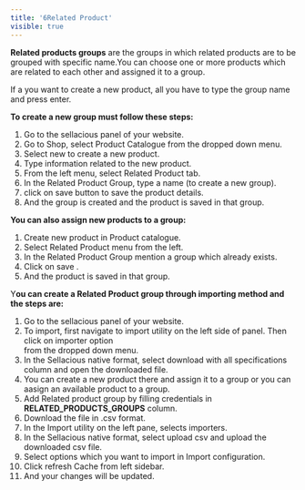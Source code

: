 ```yaml
---
title: '6Related Product'
visible: true
---
```


**Related products groups** are the groups in which related products are to be grouped with specific name.You can choose one or more products which are related to each other and assigned it to a group.
 
If a you want to create a new product, all you have to type the group name and press enter. 

**To create a new group must follow these steps:**

1. Go to the sellacious panel of your website.
2. Go to Shop, select Product Catalogue from the dropped down menu.
3. Select new to create a new product.
4. Type information related to the new product.
5. From the left menu, select Related Product tab.
6. In the Related Product Group, type a name (to create a new group).
7. click on save button to save the product details.
8. And the group is created and the product is saved in that group.

**You can also assign new products to a group:**

1. Create new product in Product catalogue.
2. Select Related Product menu from the left.
3. In the Related Product Group mention a group which already exists.
4. Click on save .
5. And the product is saved in that group.

Y**ou can create a Related Product group through importing method and the steps are:**

1. Go to the sellacious panel of your website.
2. To import, first navigate to import utility on the left side of panel. Then click on importer option  
   from  the dropped down menu.
3. In the Sellacious native format, select download with all specifications column and open the 
   downloaded file.
4. You can create a new product there and assign it to a group or you can aasign an available product to a group. 
5. Add Related product group by filling credentials in **RELATED_PRODUCTS_GROUPS** column.
6. Download the file in .csv format.
7. In the Import utility on the left pane, selects importers.
8. In the Sellacious native format, select upload csv and upload the downloaded csv file.
9. Select options which you want to import in Import configuration.
10. Click refresh Cache from left sidebar.
11. And your changes will be updated.




